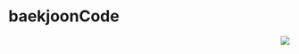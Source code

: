 # baekjoonCode
<img align='right' src="http://mazassumnida.wtf/api/v2/generate_badge?boj=uhyeon7399">
